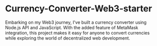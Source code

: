 # Currency-Converter-Web3-starter
Embarking on my Web3 journey, I've built a currency converter using Node.js API and JavaScript. With the added feature of MetaMask integration, this project makes it easy for anyone to convert currencies while exploring the world of decentralized web development.
